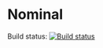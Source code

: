 Nominal
=======

Build status: [![Build status](https://travis-ci.org/colinhect/nominal.png)](https://travis-ci.org/colinhect/nominal)